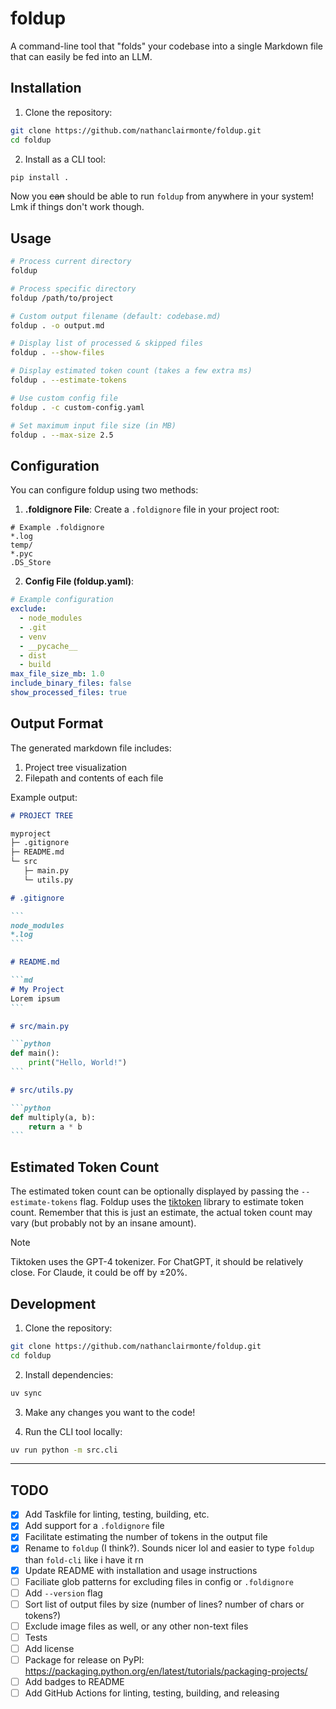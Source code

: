 # foldup

A command-line tool that "folds" your codebase into a single Markdown file that can easily be fed into an LLM.

## Installation

1. Clone the repository:
```bash
git clone https://github.com/nathanclairmonte/foldup.git
cd foldup
```

2. Install as a CLI tool:
```bash
pip install .
```

Now you ~~can~~ should be able to run `foldup` from anywhere in your system! Lmk if things don't work though.

## Usage

```bash
# Process current directory
foldup

# Process specific directory
foldup /path/to/project

# Custom output filename (default: codebase.md)
foldup . -o output.md

# Display list of processed & skipped files
foldup . --show-files

# Display estimated token count (takes a few extra ms)
foldup . --estimate-tokens

# Use custom config file
foldup . -c custom-config.yaml

# Set maximum input file size (in MB)
foldup . --max-size 2.5
```

## Configuration

You can configure foldup using two methods:

1. **.foldignore File**:
Create a `.foldignore` file in your project root:
```
# Example .foldignore
*.log
temp/
*.pyc
.DS_Store
```

2. **Config File (foldup.yaml)**:
```yaml
# Example configuration
exclude:
  - node_modules
  - .git
  - venv
  - __pycache__
  - dist
  - build
max_file_size_mb: 1.0
include_binary_files: false
show_processed_files: true
```

## Output Format

The generated markdown file includes:
1. Project tree visualization
2. Filepath and contents of each file

Example output:
````markdown
# PROJECT TREE

myproject
├─ .gitignore
├─ README.md
└─ src
   ├─ main.py
   └─ utils.py

# .gitignore

```
node_modules
*.log
```

# README.md

```md
# My Project
Lorem ipsum
```

# src/main.py

```python
def main():
    print("Hello, World!")
```

# src/utils.py

```python
def multiply(a, b):
    return a * b
```
````

## Estimated Token Count

The estimated token count can be optionally displayed by passing the `--estimate-tokens` flag. Foldup uses the [tiktoken](https://github.com/openai/tiktoken) library to estimate token count. Remember that this is just an estimate, the actual token count may vary (but probably not by an insane amount).


> [!NOTE] 
> Tiktoken uses the GPT-4 tokenizer. For ChatGPT, it should be relatively close. For Claude, it could be off by ±20%.


## Development

1. Clone the repository:
```bash
git clone https://github.com/nathanclairmonte/foldup.git
cd foldup
```

2. Install dependencies:
```bash
uv sync
```

3. Make any changes you want to the code!

4. Run the CLI tool locally:
```bash
uv run python -m src.cli
```

---

## TODO

- [x] Add Taskfile for linting, testing, building, etc.
- [x] Add support for a `.foldignore` file
- [x] Facilitate estimating the number of tokens in the output file
- [x] Rename to `foldup` (I think?). Sounds nicer lol and easier to type `foldup` than `fold-cli` like i have it rn
- [x] Update README with installation and usage instructions
- [ ] Faciliate glob patterns for excluding files in config or `.foldignore`
- [ ] Add `--version` flag
- [ ] Sort list of output files by size (number of lines? number of chars or tokens?)
- [ ] Exclude image files as well, or any other non-text files
- [ ] Tests
- [ ] Add license
- [ ] Package for release on PyPI: https://packaging.python.org/en/latest/tutorials/packaging-projects/
- [ ] Add badges to README
- [ ] Add GitHub Actions for linting, testing, building, and releasing
